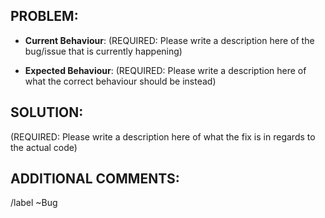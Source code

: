 ## PROBLEM:

*  **Current Behaviour**: (REQUIRED: Please write a description here of the bug/issue that is currently happening)

*  **Expected Behaviour**: (REQUIRED: Please write a description here of what the correct behaviour should be instead)

## SOLUTION:

(REQUIRED: Please write a description here of what the fix is in regards to the actual code)

## ADDITIONAL COMMENTS:

<!-- (OPTIONAL: OTHER RELATED CHANGES, FUTURE CONSIDERATIONS, ETC) -->

/label ~Bug